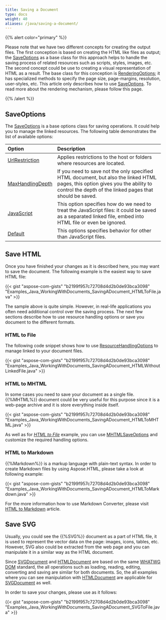 ```yaml
---
title: Saving a Document
type: docs
weight: 40
aliases: /java/saving-a-document/
---
```


{{% alert color="primary" %}} 

Please note that we have two different concepts for creating the output files. The first conception is based on creating the HTML like files as output; the [SaveOptions](https://apireference.aspose.com/html/java/com.aspose.html.saving/SaveOptions) as a base class for this approach helps to handle the saving process of related resources such as scripts, styles, images, etc. The second concept could be use to creating a visual representation of HTML as a result. The base class for this conception is [RenderingOptions](https://apireference.aspose.com/html/java/com.aspose.html.rendering/RenderingOptions); it has specialized methods to specify the page size, page-margins, resolution, user-styles, etc. This article only describes how to use [SaveOptions](https://apireference.aspose.com/html/java/com.aspose.html.saving/SaveOptions). To read more about the rendering mechanism, please follow this page.

{{% /alert %}} 
## **SaveOptions** ## 
The [SaveOptions](https://apireference.aspose.com/html/java/com.aspose.html.saving/SaveOptions) is a base options class for saving operations. It could help you to manage the linked resources. The following table demonstrates the list of available options:

|**Option**|**Description**|
| :- | :- |
|[UrlRestriction](https://apireference.aspose.com/html/java/com.aspose.html.saving/ResourceHandlingOptions#getUrlRestriction--)|Applies restrictions to the host or folders where resources are located.|
|[MaxHandlingDepth](https://apireference.aspose.com/html/java/com.aspose.html.saving/ResourceHandlingOptions#getMaxHandlingDepth--)|If you need to save not the only specified HTML document, but also the linked HTML pages, this option gives you the ability to control the depth of the linked pages that should be saved.|
|[JavaScript](https://apireference.aspose.com/html/java/com.aspose.html.saving/ResourceHandlingOptions#getJavaScript--)|This option specifies how do we need to treat the JavaScript files: it could be saved as a separated linked file, embed into HTML file or even be ignored.|
|[Default](https://apireference.aspose.com/html/java/com.aspose.html.saving/ResourceHandlingOptions#getDefault--)|This options specifies behavior for other than JavaScript files. |
## **Save HTML** ## 
Once you have finished your changes as it is described here, you may want to save the document. The following example is the easiest way to save HTML file:

{{< gist "aspose-com-gists" "b2199f957c72708d4d2b0de93bca3098" "Examples_Java_WorkingWithDocuments_SavingADocument_HTMLToFile.java" >}}

The sample above is quite simple. However, in real-life applications you often need additional control over the saving process. The next few sections describe how to use resource handling options or save you document to the different formats.
### **HTML to File** ### 
The following code snippet shows how to use [ResourceHandlingOptions](https://apireference.aspose.com/html/java/com.aspose.html.saving/SaveOptions#getResourceHandlingOptions--) to manage linked to your document files.

{{< gist "aspose-com-gists" "b2199f957c72708d4d2b0de93bca3098" "Examples_Java_WorkingWithDocuments_SavingADocument_HTMLWithoutLinkedFile.java" >}}
### **HTML to MHTML** ### 
In some cases you need to save your document as a single file. {{%MHTML%}} document could be very useful for this purpose since it is a web-page archive and it is store everything inside itself. 

{{< gist "aspose-com-gists" "b2199f957c72708d4d2b0de93bca3098" "Examples_Java_WorkingWithDocuments_SavingADocument_HTMLToMHTML.java" >}}

As well as for [*HTML to File*](/html/java/saving-a-document/#savingadocument-htmltofile) example, you can use [MHTMLSaveOptions](https://apireference.aspose.com/html/java/com.aspose.html.saving/MHTMLSaveOptions) and customize the required handling options.
### **HTML to Markdown** ### 
{{%Markdown%}} is a markup language with plain-text syntax. In order to create Markdown files by using Aspose.HTML, please take a look at following example:

{{< gist "aspose-com-gists" "b2199f957c72708d4d2b0de93bca3098" "Examples_Java_WorkingWithDocuments_SavingADocument_HTMLToMarkdown.java" >}}

For the more information how to use Markdown Converter, please visit [HTML to Markdown](/html/java/html-to-markdown-conversion/) article.
## **Save SVG** ## 
Usually, you could see the {{%SVG%}} document as a part of HTML file, it is used to represent the vector data on the page: images, icons, tables, etc. However, SVG also could be extracted from the web page and you can manipulate it in a similar way as the HTML document.



Since [SVGDocument](https://apireference.aspose.com/html/java/com.aspose.html.dom.svg/SVGDocument) and [HTMLDocument](https://apireference.aspose.com/html/java/com.aspose.html/HTMLDocument) are based on the same [WHATWG DOM](https://dom.spec.whatwg.org/) standard, the all operations such as loading, reading, editing, converting and saving are similar for both documents. So, the all examples where you can see manipulation with [HTMLDocument](https://apireference.aspose.com/html/java/com.aspose.html/HTMLDocument) are applicable for [SVGDocument](https://apireference.aspose.com/html/java/com.aspose.html.dom.svg/SVGDocument) as well.

In order to save your changes, please use as it follows:

{{< gist "aspose-com-gists" "b2199f957c72708d4d2b0de93bca3098" "Examples_Java_WorkingWithDocuments_SavingADocument_SVGToFile.java" >}}



